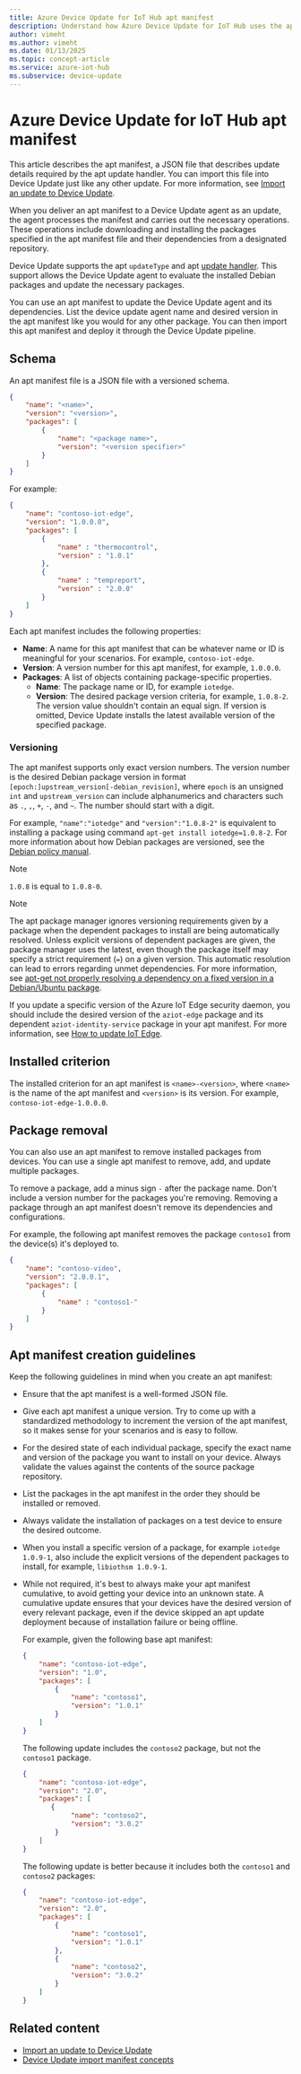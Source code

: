 ```yaml
---
title: Azure Device Update for IoT Hub apt manifest
description: Understand how Azure Device Update for IoT Hub uses the apt manifest for a package-based update.
author: vimeht
ms.author: vimeht
ms.date: 01/13/2025
ms.topic: concept-article
ms.service: azure-iot-hub
ms.subservice: device-update
---
```



# Azure Device Update for IoT Hub apt manifest

This article describes the apt manifest, a JSON file that describes update details required by the apt update handler. You can import this file into Device Update just like any other update. For more information, see [Import an update to Device Update](import-update.md).

When you deliver an apt manifest to a Device Update agent as an update, the agent processes the manifest and carries out the necessary operations. These operations include downloading and installing the packages specified in the apt manifest file and their dependencies from a designated repository.

Device Update supports the apt `updateType` and apt [update handler](device-update-agent-overview.md#update-handlers). This support allows the Device Update agent to evaluate the installed Debian packages and update the necessary packages.

You can use an apt manifest to update the Device Update agent and its dependencies. List the device update agent name and desired version in the apt manifest like you would for any other package. You can then import this apt manifest and deploy it through the Device Update pipeline.

## Schema

An apt manifest file is a JSON file with a versioned schema.

```json
{
    "name": "<name>",
    "version": "<version>",
    "packages": [
        {
            "name": "<package name>",
            "version": "<version specifier>"
        }
    ]
}
```

For example:

```json
{
    "name": "contoso-iot-edge",
    "version": "1.0.0.0",
    "packages": [
        {
            "name" : "thermocontrol",
            "version" : "1.0.1"
        },
        {
            "name" : "tempreport",
            "version" : "2.0.0"
        }
    ]
}
```

Each apt manifest includes the following properties:

- **Name**: A name for this apt manifest that can be whatever name or ID is meaningful for your scenarios. For example, `contoso-iot-edge`.
- **Version**: A version number for this apt manifest, for example, `1.0.0.0`.
- **Packages**: A list of objects containing package-specific properties.
  - **Name**: The package name or ID, for example `iotedge`.
  - **Version**: The desired package version criteria, for example, `1.0.8-2`. The version value shouldn't contain an equal sign. If version is omitted, Device Update installs the latest available version of the specified package.

### Versioning

The apt manifest supports only exact version numbers. The version number is the desired Debian package version in format `[epoch:]upstream_version[-debian_revision]`, where `epoch` is an unsigned `int` and `upstream_version` can include alphanumerics and characters such as `.`, `,`, `+`, `-`, and `~`. The number should start with a digit.

For example, `"name":"iotedge"` and `"version":"1.0.8-2"` is equivalent to installing a package using command `apt-get install iotedge=1.0.8-2`. For more information about how Debian packages are versioned, see the [Debian policy manual](https://www.debian.org/doc/debian-policy/ch-controlfields.html#s-f-version).

> [!NOTE]
> `1.0.8` is equal to `1.0.8-0`.

> [!NOTE]
> The apt package manager ignores versioning requirements given by a package when the dependent packages to install are being automatically resolved. Unless explicit versions of dependent packages are given, the package manager uses the latest, even though the package itself may specify a strict requirement (`=`) on a given version. This automatic resolution can lead to errors regarding unmet dependencies. For more information, see [apt-get not properly resolving a dependency on a fixed version in a Debian/Ubuntu package](https://unix.stackexchange.com/questions/350192/apt-get-not-properly-resolving-a-dependency-on-a-fixed-version-in-a-debian-ubunt).

If you update a specific version of the Azure IoT Edge security daemon, you should include the desired version of the `aziot-edge` package and its dependent `aziot-identity-service` package in your apt manifest. For more information, see [How to update IoT Edge](../iot-edge/how-to-update-iot-edge.md#update-the-security-subsystem).

## Installed criterion

The installed criterion for an apt manifest is `<name>-<version>`, where `<name>` is the name of the apt manifest and `<version>` is its version. For example, `contoso-iot-edge-1.0.0.0`.

## Package removal

You can also use an apt manifest to remove installed packages from devices. You can use a single apt manifest to remove, add, and update multiple packages.

To remove a package, add a minus sign `-` after the package name. Don't include a version number for the packages you're removing. Removing a package through an apt manifest doesn't remove its dependencies and configurations.

For example, the following apt manifest removes the package `contoso1` from the device(s) it's deployed to.


```json
{
    "name": "contoso-video",
    "version": "2.0.0.1",
    "packages": [
        {
            "name" : "contoso1-"
        }
    ]
}
```

## Apt manifest creation guidelines

Keep the following guidelines in mind when you create an apt manifest:

- Ensure that the apt manifest is a well-formed JSON file.
- Give each apt manifest a unique version. Try to come up with a standardized methodology to increment the version of the apt manifest, so it makes sense for your scenarios and is easy to follow.
- For the desired state of each individual package, specify the exact name and version of the package you want to install on your device. Always validate the values against the contents of the source package repository.
- List the packages in the apt manifest in the order they should be installed or removed.
- Always validate the installation of packages on a test device to ensure the desired outcome.
- When you install a specific version of a package, for example `iotedge 1.0.9-1`, also include the explicit versions of the dependent packages to install, for example, `libiothsm 1.0.9-1`.
- While not required, it's best to always make your apt manifest cumulative, to avoid getting your device into an unknown state. A cumulative update ensures that your devices have the desired version of every relevant package, even if the device skipped an apt update deployment because of installation failure or being offline.

  For example, given the following base apt manifest:

  ```JSON
  {
      "name": "contoso-iot-edge",
      "version": "1.0",
      "packages": [
          {
              "name": "contoso1",
              "version": "1.0.1"
          }
      ]
  }
  ```

  The following update includes the `contoso2` package, but not the `contoso1` package.

  ```JSON
  {
      "name": "contoso-iot-edge",
      "version": "2.0",
      "packages": [
         {
              "name": "contoso2",
              "version": "3.0.2"
          }
      ]
  }
  ```

  The following update is better because it includes both the `contoso1` and `contoso2` packages:

  ```JSON
  {
      "name": "contoso-iot-edge",
      "version": "2.0",
      "packages": [
          {
              "name": "contoso1",
              "version": "1.0.1"
          },
          {
              "name": "contoso2",
              "version": "3.0.2"
          }
      ]
  }
  ```

## Related content

- [Import an update to Device Update](import-update.md)
- [Device Update import manifest concepts](import-concepts.md)

